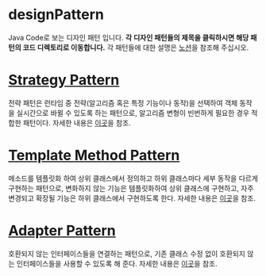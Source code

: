 # designPattern
Java Code로 보는 디자인 패턴 입니다.
**각 디자인 패턴들의 제목을 클릭하시면 해당 패턴의 코드 디렉토리로 이동합니다.**
각 패턴들에 대한 설명은 [노션](https://stream-roll-003.notion.site/11a5a273c91d81f98ed6e62a7bbace36?v=11a5a273c91d81fabf2a000cfb76678e)을 참조해 주십시오.

# [Strategy Pattern](https://github.com/gahuileeee/designPattern/tree/main/src/stragePattern) 

전략 패턴은 런타임 중 전략(알고리즘 혹은 특정 기능이나 동작)을 선택하여 객체 동작을 실시간으로 바뀔 수 있도록 하는 패턴으로, 알고리즘 변형이 빈번하게 필요한 경우 적합한 패턴이다. 자세한 내용은 [이곳](https://stream-roll-003.notion.site/Strategy-pattern-11a5a273c91d8102a673d2ce48c66432)을 참조.

# [Template Method Pattern](https://github.com/gahuileeee/designPattern/tree/main/src/templateMethodPattern) 

메소드를 템플릿화 하여 상위 클래스에서 정의하고 하위 클래스마다 세부 동작을 다르게 구현하는 패턴으로, 변화하지 않는 기능은 템플릿화하여 상위 클래스에 구현하고, 자주 변경되고 확장될 기능은 하위 클래스에서 구현하도록 한다. 자세한 내용은 [이곳](https://stream-roll-003.notion.site/template-Method-pattern-11a5a273c91d81b9b006d51beb957754)을 참조.

# [Adapter Pattern](https://github.com/gahuileeee/designPattern/tree/main/src/adpaterPattern)
호환되지 않는 인터페이스들을 연결하는 패턴으로, 기존 클래스 수정 없이 호환되지 않는 인터페이스들을 사용할 수 있도록 해 준다. 
자세한 내용은 [이곳](https://stream-roll-003.notion.site/Adapter-Pattern-12c5a273c91d800c96f3e7b5ec5f749b)을 참조.
